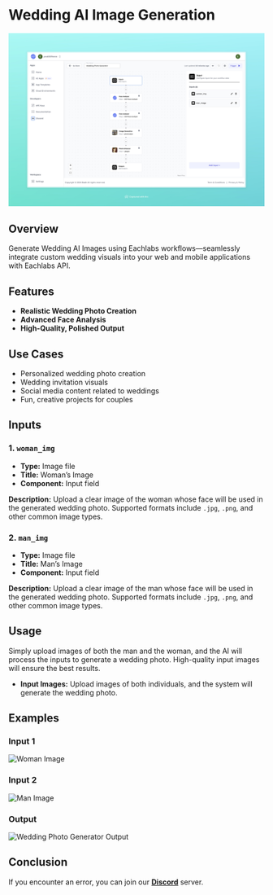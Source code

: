 # Wedding AI Image Generation

<img src="images/wedding-photo-generator-full.jpeg" alt="Wedding AI Image Generation"/>

## Overview
Generate Wedding AI Images using Eachlabs workflows—seamlessly integrate custom wedding visuals into your web and mobile applications with Eachlabs API.

## Features
- **Realistic Wedding Photo Creation**
- **Advanced Face Analysis**
- **High-Quality, Polished Output**

## Use Cases
- Personalized wedding photo creation
- Wedding invitation visuals
- Social media content related to weddings
- Fun, creative projects for couples

## Inputs

### 1. `woman_img`
- **Type:** Image file
- **Title:** Woman’s Image
- **Component:** Input field

**Description:** Upload a clear image of the woman whose face will be used in the generated wedding photo. Supported formats include `.jpg`, `.png`, and other common image types.

### 2. `man_img`
- **Type:** Image file
- **Title:** Man’s Image
- **Component:** Input field

**Description:** Upload a clear image of the man whose face will be used in the generated wedding photo. Supported formats include `.jpg`, `.png`, and other common image types.

## Usage

Simply upload images of both the man and the woman, and the AI will process the inputs to generate a wedding photo. High-quality input images will ensure the best results.

- **Input Images:** Upload images of both individuals, and the system will generate the wedding photo.

## Examples

### Input 1

<img src="https://storage.googleapis.com/magicpoint/models/women.png" alt="Woman Image" width="300">

### Input 2

<img src="https://storage.googleapis.com/magicpoint/models/man.png" alt="Man Image" width="300">

### Output

<img src="https://storage.googleapis.com/magicpoint/github-outputs/wedding-github-outputs.webp" alt="Wedding Photo Generator Output" width="300">

## Conclusion

If you encounter an error, you can join our <b><a href="https://discord.com/invite/yzZD4ZxBPt" target="_blank">Discord</a></b> server.